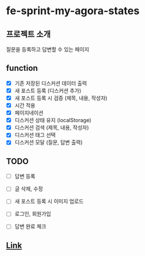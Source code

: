 # fe-sprint-my-agora-states

## 프로젝트 소개

질문을 등록하고 답변할 수 있는 페이지

## function

- [x] 기존 저장된 디스커션 데이터 출력
- [x] 새 포스트 등록 (디스커션 추가)
- [x] 새 포스트 등록 시 검증 (제목, 내용, 작성자)
- [x] 시간 적용
- [x] 페이지네이션
- [x] 디스커션 상태 유지 (localStorage)
- [x] 디스커션 검색 (제목, 내용, 작성자)
- [x] 디스커션 태그 선택
- [x] 디스커션 모달 (질문, 답변 출력)

## TODO

- [ ] 답변 등록
- [ ] 글 삭제, 수정
- [ ] 새 포스트 등록 시 이미지 업로드
- [ ] 로그인, 회원가입
- [ ] 답변 완료 체크


## [Link](https://hanbinchoi.github.io/fe-sprint-my-agora-states/)
